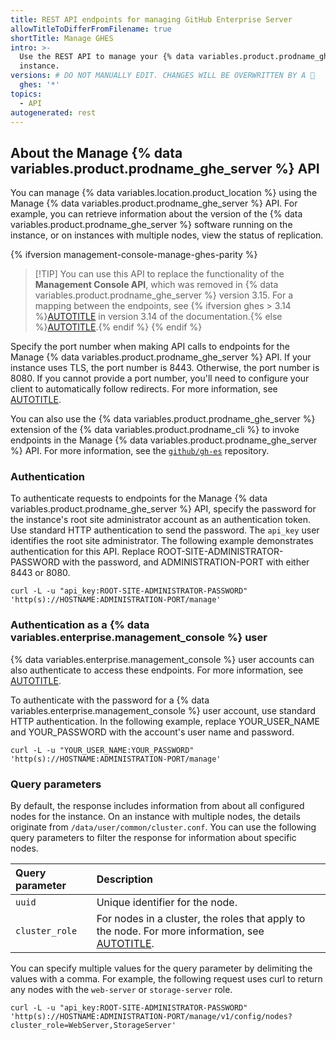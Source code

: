 ```yaml
---
title: REST API endpoints for managing GitHub Enterprise Server
allowTitleToDifferFromFilename: true
shortTitle: Manage GHES
intro: >-
  Use the REST API to manage your {% data variables.product.prodname_ghe_server %}
  instance.
versions: # DO NOT MANUALLY EDIT. CHANGES WILL BE OVERWRITTEN BY A 🤖
  ghes: '*'
topics:
  - API
autogenerated: rest
---
```


## About the Manage {% data variables.product.prodname_ghe_server %} API

You can manage {% data variables.location.product_location %} using the Manage {% data variables.product.prodname_ghe_server %} API. For example, you can retrieve information about the version of the {% data variables.product.prodname_ghe_server %} software running on the instance, or on instances with multiple nodes, view the status of replication.

{% ifversion management-console-manage-ghes-parity %}
> [!TIP] You can use this API to replace the functionality of the **Management Console API**, which was removed in {% data variables.product.prodname_ghe_server %} version 3.15. For a mapping between the endpoints, see {% ifversion ghes > 3.14 %}[AUTOTITLE](/enterprise-server@3.14/rest/enterprise-admin/management-console) in version 3.14 of the documentation.{% else %}[AUTOTITLE](/rest/enterprise-admin/management-console).{% endif %}
{% endif %}

Specify the port number when making API calls to endpoints for the Manage {% data variables.product.prodname_ghe_server %} API. If your instance uses TLS, the port number is 8443. Otherwise, the port number is 8080. If you cannot provide a port number, you'll need to configure your client to automatically follow redirects. For more information, see [AUTOTITLE](/admin/configuration/configuring-network-settings/configuring-tls).

You can also use the {% data variables.product.prodname_ghe_server %} extension of the {% data variables.product.prodname_cli %} to invoke endpoints in the Manage {% data variables.product.prodname_ghe_server %} API. For more information, see the [`github/gh-es`](https://github.com/github/gh-es/blob/main/README.md) repository.

### Authentication

To authenticate requests to endpoints for the Manage {% data variables.product.prodname_ghe_server %} API, specify the password for the instance's root site administrator account as an authentication token. Use standard HTTP authentication to send the password. The `api_key` user identifies the root site administrator. The following example demonstrates authentication for this API. Replace ROOT-SITE-ADMINISTRATOR-PASSWORD with the password, and ADMINISTRATION-PORT with either 8443 or 8080.

```shell
curl -L -u "api_key:ROOT-SITE-ADMINISTRATOR-PASSWORD" 'http(s)://HOSTNAME:ADMINISTRATION-PORT/manage'
```

### Authentication as a {% data variables.enterprise.management_console %} user

{% data variables.enterprise.management_console %} user accounts can also authenticate to access these endpoints. For more information, see [AUTOTITLE](/admin/configuration/administering-your-instance-from-the-management-console/managing-access-to-the-management-console#management-console-user).

To authenticate with the password for a {% data variables.enterprise.management_console %} user account, use standard HTTP authentication. In the following example, replace YOUR_USER_NAME and YOUR_PASSWORD with the account's user name and password.

```shell
curl -L -u "YOUR_USER_NAME:YOUR_PASSWORD" 'http(s)://HOSTNAME:ADMINISTRATION-PORT/manage'
```

### Query parameters

By default, the response includes information from about all configured nodes for the instance. On an instance with multiple nodes, the details originate from `/data/user/common/cluster.conf`. You can use the following query parameters to filter the response for information about specific nodes.

| Query parameter | Description |
| :- | :- |
| `uuid` | Unique identifier for the node. |
| `cluster_role` | For nodes in a cluster, the roles that apply to the node. For more information, see [AUTOTITLE](/admin/enterprise-management/configuring-clustering/about-cluster-nodes). |

You can specify multiple values for the query parameter by delimiting the values with a comma. For example, the following request uses curl to return any nodes with the `web-server` or `storage-server` role.

```shell
curl -L -u "api_key:ROOT-SITE-ADMINISTRATOR-PASSWORD" 'http(s)://HOSTNAME:ADMINISTRATION-PORT/manage/v1/config/nodes?cluster_role=WebServer,StorageServer'
```

<!-- Content after this section is automatically generated -->
